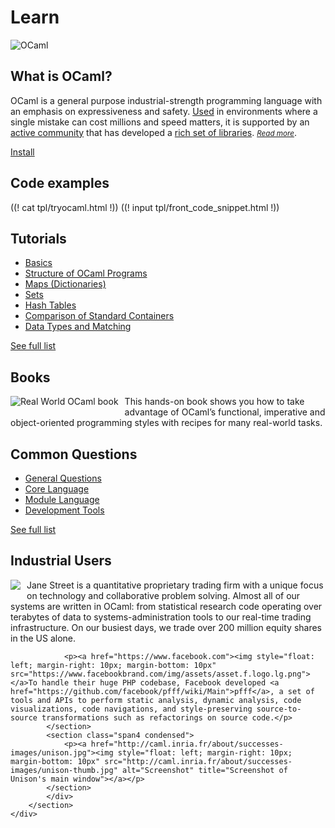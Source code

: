 <!-- ((! set title Learn !)) ((! set learn !)) -->

<div class="container">
    <h1>Learn</h1>
    <div class="row">
        <div id="platform-logo" class="span2">
            <img src="/img/ocaml-large.png" alt="OCaml">
        </div>
        <section id="learn-leader" class="span7">
            <h1>What is OCaml?</h1>
            <p>OCaml is a general purpose industrial-strength programming language with an emphasis on expressiveness and safety. <a href="companies.html">Used</a> in environments where a single mistake can cost millions and speed matters, it is supported by an <a href="/community/">active community</a> that has developed a <a href="https://opam.ocaml.org/pkg/">rich set of libraries</a>. <small><em><a href="description.html">Read more</a></em></small>.</p>
        </section>
        <div id="platform-download" class="span3">
            <p><a href="/docs/install.html" class="btn">Install</a></p>
<!--
            <p>
                <a href="#">Other systems</a> |
                <a href="#">What's new?</a>
            </p>
-->
        </div>
    </div>
    <div class="row">
        <section class="span4 condensed">
            <h1 class="ruled">Code examples</h1>
            ((! cat tpl/tryocaml.html !))
            ((! input tpl/front_code_snippet.html !))
        </section>
        <section class="span4 condensed">
            <h1 class="ruled">Tutorials</h1>
            <ul>
                <li><a href="tutorials/basics.html">Basics</a></li>
                <li><a href="tutorials/structure_of_ocaml_programs.html">Structure of OCaml Programs</a></li>
                <li><a href="tutorials/map.html">Maps (Dictionaries)</a></li>
                <li><a href="tutorials/set.html">Sets</a></li>
                <li><a href="tutorials/hashtbl.html">Hash Tables</a></li>
                <li><a href="tutorials/comparison_of_standard_containers.html">Comparison of Standard Containers</a></li>
                <li><a href="tutorials/data_types_and_matching.html">Data Types and Matching</a></li>
            </ul>
            <footer>
                <p><a href="tutorials">See full list</a></p>
            </footer>
        </section>
        <section class="span4 condensed">
            <h1 class="ruled">Books</h1>
                <a href="https://realworldocaml.org"><img style="float: left; margin-right: 10px; margin-bottom: 10px" src="/img/real-world-ocaml.png" alt="Real World OCaml book"></a><p>This hands-on book shows you how to take advantage of OCaml’s functional, imperative and object-oriented programming styles with recipes for many real-world tasks.</p>
        </section>
    </div>
    <div class="row">
        <section class="span4 condensed">
            <h1 class="ruled">Common Questions</h1>
            <ul>
                <li><a href="faq.html#GeneralQuestions">General Questions</a></li>
                <li><a href="faq.html#CoreLanguage">Core Language</a></li>
                <li><a href="faq.html#ModuleLangage">Module Language</a></li>
                <li><a href="faq.html#DevelopmentTools">Development Tools</a></li>
            </ul>
            <footer>
                <p><a href="faq.html">See full list</a></p>
            </footer>
        </section>
        <section class="span8 condensed">
            <h1 class="ruled">Industrial Users</h1>
            <div class="row">
            <section class="span4 condensed">
                <p><a href="http://janestreet.com"><img style="float: left; margin-right: 10px; margin-bottom: 10px" src="/img/jane-street.jpg"></a>Jane Street is a quantitative proprietary trading firm with a unique focus on technology and collaborative problem solving. Almost all of our systems are written in OCaml: from statistical research code operating over terabytes of data to systems-administration tools to our real-time trading infrastructure. On our busiest days, we trade over 200 million equity shares in the US alone.</p>

                <p><a href="https://www.facebook.com"><img style="float: left; margin-right: 10px; margin-bottom: 10px" src="https://www.facebookbrand.com/img/assets/asset.f.logo.lg.png"></a>To handle their huge PHP codebase, Facebook developed <a href="https://github.com/facebook/pfff/wiki/Main">pfff</a>, a set of tools and APIs to perform static analysis, dynamic analysis, code visualizations, code navigations, and style-preserving source-to-source transformations such as refactorings on source code.</p>
            </section>
            <section class="span4 condensed">
                <p><a href="http://caml.inria.fr/about/successes-images/unison.jpg"><img style="float: left; margin-right: 10px; margin-bottom: 10px" src="http://caml.inria.fr/about/successes-images/unison-thumb.jpg" alt="Screenshot" title="Screenshot of Unison's main window"></a></p>
            </section>
            </div>
        </section>
    </div>
</div>

